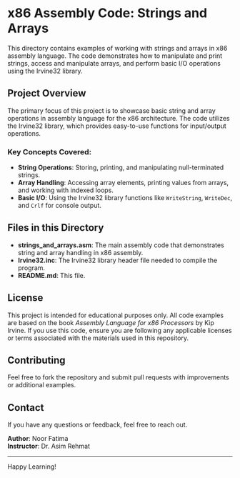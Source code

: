 # x86 Assembly Code: Strings and Arrays

This directory contains examples of working with strings and arrays in x86 assembly language. The code demonstrates how to manipulate and print strings, access and manipulate arrays, and perform basic I/O operations using the Irvine32 library.

## Project Overview

The primary focus of this project is to showcase basic string and array operations in assembly language for the x86 architecture. The code utilizes the Irvine32 library, which provides easy-to-use functions for input/output operations.

### Key Concepts Covered:
- **String Operations**: Storing, printing, and manipulating null-terminated strings.
- **Array Handling**: Accessing array elements, printing values from arrays, and working with indexed loops.
- **Basic I/O**: Using the Irvine32 library functions like `WriteString`, `WriteDec`, and `Crlf` for console output.

## Files in this Directory
- **strings_and_arrays.asm**: The main assembly code that demonstrates string and array handling in x86 assembly.
- **Irvine32.inc**: The Irvine32 library header file needed to compile the program.
- **README.md**: This file.

## License
This project is intended for educational purposes only. All code examples are based on the book *Assembly Language for x86 Processors* by Kip Irvine. If you use this code, ensure you are following any applicable licenses or terms associated with the materials used in this repository.

## Contributing
Feel free to fork the repository and submit pull requests with improvements or additional examples.

## Contact

If you have any questions or feedback, feel free to reach out.

**Author**: Noor Fatima  
**Instructor**: Dr. Asim Rehmat

---

Happy Learning!
